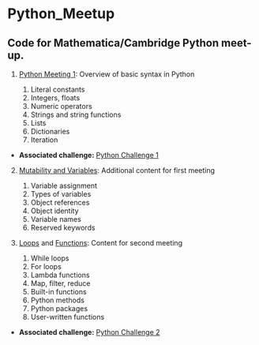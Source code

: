 # Python_Meetup
## Code for Mathematica/Cambridge Python meet-up.

1. [Python Meeting 1](https://github.com/jennahgosciak/python_meetup/blob/master/Python_Meeting_1.ipynb): Overview of basic syntax in Python

	  1. Literal constants
	  2. Integers, floats
	  3. Numeric operators
	  4. Strings and string functions
	  5. Lists
	  6. Dictionaries
	  7. Iteration

- __Associated challenge:__ [Python Challenge 1](https://github.com/jennahgosciak/python_meetup/blob/master/Python_Challenge.ipynb)
2. [Mutability and Variables](https://github.com/jennahgosciak/python_meetup/blob/master/Mutability_and_Variables.ipynb): Additional content for first meeting

	1. Variable assignment
	2. Types of variables
	3.  Object references
	4.  Object identity
	5. Variable names
	6. Reserved keywords

3. [Loops](https://github.com/jennahgosciak/python_meetup/blob/master/Loops.ipynb) and [Functions](https://github.com/jennahgosciak/python_meetup/blob/master/Functions.ipynb): Content for second meeting

    1. While loops
    2. For loops
    3. Lambda functions
    4. Map, filter, reduce
    5. Built-in functions
    6. Python methods
    7. Python packages
    8. User-written functions
- __Associated challenge:__ [Python Challenge 2](https://github.com/jennahgosciak/python_meetup/blob/master/Python_Challenge.ipynb)
